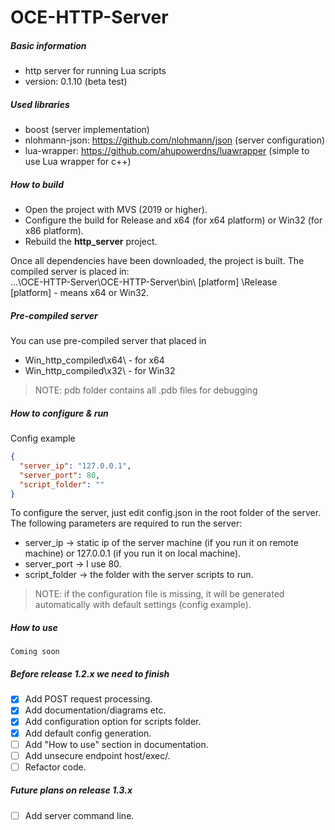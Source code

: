 # OCE-HTTP-Server
##### Basic information
- http server for running Lua scripts
- version: 0.1.10 (beta test)

##### Used libraries
- boost (server implementation)
- nlohmann-json: https://github.com/nlohmann/json (server configuration)
- lua-wrapper: https://github.com/ahupowerdns/luawrapper (simple to use Lua wrapper for c++)

##### How to build
- Open the project with MVS (2019 or higher).
- Configure the build for Release and x64 (for x64 platform) or Win32 (for x86 platform).
- Rebuild the **http_server** project.

Once all dependencies have been downloaded, the project is built. The compiled server is placed in:<br>
...\OCE-HTTP-Server\OCE-HTTP-Server\bin\ [platform] \Release<br>
[platform] - means x64 or Win32.

##### Pre-compiled server
You can use pre-compiled server that placed in
- Win_http_compiled\x64\ - for x64
- Win_http_compiled\x32\ - for Win32
> NOTE: pdb folder contains all .pdb files for debugging

##### How to configure & run
Config example
```json
{
  "server_ip": "127.0.0.1",
  "server_port": 80,
  "script_folder": ""
}
```
To configure the server, just edit config.json in the root folder of the server. The following parameters are required to run the server:
- server_ip -> static ip of the server machine (if you run it on remote machine) or 127.0.0.1 (if you run it on local machine).
- server_port -> I use 80.
- script_folder -> the folder with the server scripts to run.
> NOTE: if the configuration file is missing, it will be generated automatically with default settings (config example).

##### How to use
`Coming soon`

##### Before release 1.2.x we need to finish
- [x] Add POST request processing.
- [x] Add documentation/diagrams etc.
- [x] Add configuration option for scripts folder.
- [x] Add default config generation.
- [ ] Add "How to use" section in documentation.
- [ ] Add unsecure endpoint host/exec/.
- [ ] Refactor code.

##### Future plans on release 1.3.x
- [ ] Add server command line.
